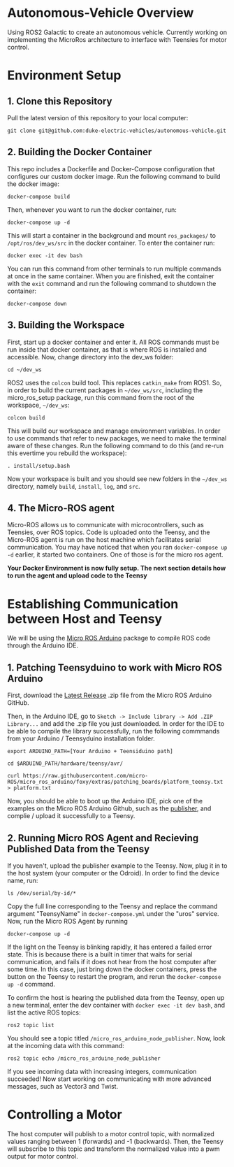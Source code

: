 # Autonomous-Vehicle Overview

Using ROS2 Galactic to create an autonomous vehicle. Currently working on implementing the MicroRos architecture to interface with Teensies for motor control.

# Environment Setup

## 1. Clone this Repository
Pull the latest version of this repository to your local computer:
```
git clone git@github.com:duke-electric-vehicles/autonomous-vehicle.git
```

## 2. Building the Docker Container
This repo includes a Dockerfile and Docker-Compose configuration that configures our custom docker image. Run the following command to build the docker image:
```
docker-compose build
```
Then, whenever you want to run the docker container, run:
```
docker-compose up -d
```
This will start a container in the background and mount `ros_packages/` to `/opt/ros/dev_ws/src` in the docker container. To enter the container run:
```
docker exec -it dev bash
```
You can run this command from other terminals to run multiple commands at once in the same container. When you are finished, exit the container with the ```exit``` command and run the following command to shutdown the container:
```
docker-compose down
```
## 3. Building the Workspace
First, start up a docker container and enter it. All ROS commands must be run inside that docker container, as that is where ROS is installed and accessible. Now, change directory into the dev_ws folder:
```
cd ~/dev_ws
```
ROS2 uses the `colcon` build tool. This replaces `catkin_make` from ROS1. So, in order to build the current packages in `~/dev_ws/src`, including the micro_ros_setup package, run this command from the root of the workspace, `~/dev_ws`:
```
colcon build
```
This will build our workspace and manage environment variables. In order to use commands that refer to new packages, we need to make the terminal aware of these changes. Run the following command to do this (and re-run this evertime you rebuild the workspace):
```
. install/setup.bash
```
Now your workspace is built and you should see new folders in the `~/dev_ws` directory, namely `build`, `install`, `log`, and `src`.

## 4. The Micro-ROS agent
Micro-ROS allows us to communicate with microcontrollers, such as Teensies, over ROS topics. Code is uploaded onto the Teensy, and the Micro-ROS agent is run on the host machine which facilitates serial communication. You may have noticed that when you ran `docker-compose up -d` earlier, it started two containers. One of those is for the micro ros agent.


**Your Docker Environment is now fully setup. The next section details how to run the agent and upload code to the Teensy**

# Establishing Communication between Host and Teensy
We will be using the [Micro ROS Arduino](https://github.com/micro-ROS/micro_ros_arduino) package to compile ROS code through the Arduino IDE.

## 1. Patching Teensyduino to work with Micro ROS Arduino
First, download the [Latest Release](https://github.com/micro-ROS/micro_ros_arduino/releases) .zip file from the Micro ROS Arduino GitHub.

Then, in the Arduino IDE, go to `Sketch -> Include library -> Add .ZIP Library...` and add the .zip file you just downloaded. In order for the IDE to be able to compile the library successfully, run the following commmands from your Arduino / Teensyduino installation folder.
```
export ARDUINO_PATH=[Your Arduino + Teensiduino path]

cd $ARDUINO_PATH/hardware/teensy/avr/

curl https://raw.githubusercontent.com/micro-ROS/micro_ros_arduino/foxy/extras/patching_boards/platform_teensy.txt > platform.txt
```
Now, you should be able to boot up the Arduino IDE, pick one of the examples on the Micro ROS Arduino Github, such as the [publisher](https://github.com/micro-ROS/micro_ros_arduino/blob/foxy/examples/micro-ros_publisher/micro-ros_publisher.ino), and complie / upload it successfully to a Teensy.

## 2. Running Micro ROS Agent and Recieving Published Data from the Teensy
If you haven't, upload the publisher example to the Teensy. Now, plug it in to the host system (your computer or the Odroid). In order to find the device name, run:
```
ls /dev/serial/by-id/*
```
Copy the full line corresponding to the Teensy and replace the command argument "TeensyName" in `docker-compose.yml` under the "uros" service. Now, run the Micro ROS Agent by running 
```
docker-compose up -d
```
If the light on the Teensy is blinking rapidly, it has entered a failed error state. This is because there is a built in timer that waits for serial communication, and fails if it does not hear from the host computer after some time. In this case, just bring down the docker containers, press the button on the Teensy to restart the program, and rerun the `docker-compose up -d` command.

To confirm the host is hearing the published data from the Teensy, open up a new terminal, enter the dev container with `docker exec -it dev bash`, and list the active ROS topics:
```
ros2 topic list
```
You should see a topic titled `/micro_ros_arduino_node_publisher`. Now, look at the incoming data with this command:
```
ros2 topic echo /micro_ros_arduino_node_publisher
```
If you see incoming data with increasing integers, communication succeeded! Now start working on communicating with more advanced messages, such as Vector3 and Twist.

# Controlling a Motor
The host computer will publish to a motor control topic, with normalized values ranging between 1 (forwards) and -1 (backwards). Then, the Teensy will subscribe to this topic and transform the normalized value into a pwm output for motor control.

